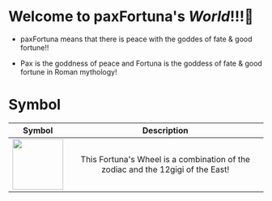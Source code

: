 # Welcome to **paxFortuna**'s *World*!!!👋
* paxFortuna means that there is peace with the goddes of fate & good fortune!!
- Pax is the goddness of peace and Fortuna is the goddess of fate & good fortune in Roman mythology!
 
# Symbol
|Symbol|Description|
|:--:|:--:|
|<img src="C:\Users\user\Pictures\tarot_wheels\astroWheel.png" width="100">|This Fortuna's Wheel is a combination of the zodiac and the 12gigi of the East!|


<!--
**paxFortuna/paxFortuna** is a ✨ _special_ ✨ repository because its `README.md` (this file) appears on your GitHub profile.

Here are some ideas to get you started:

- 🔭 I’m currently working on ...
- 🌱 I’m currently learning ...
- 👯 I’m looking to collaborate on ...
- 🤔 I’m looking for help with ...
- 💬 Ask me about ...
- 📫 How to reach me: ...
- 😄 Pronouns: ...
- ⚡ Fun fact: ...
-->
